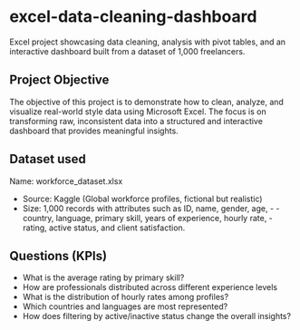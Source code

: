 # excel-data-cleaning-dashboard
Excel project showcasing data cleaning, analysis with pivot tables, and an interactive dashboard built from a dataset of 1,000 freelancers.
## Project Objective
The objective of this project is to demonstrate how to clean, analyze, and visualize real-world style data using Microsoft Excel. The focus is on transforming raw, inconsistent data into a structured and interactive dashboard that provides meaningful insights.
## Dataset used
  Name: workforce_dataset.xlsx
- Source: Kaggle (Global workforce profiles, fictional but realistic)
- Size: 1,000 records with attributes such as ID, name, gender, age, - - country, language, primary skill, years of experience, hourly rate, - rating, active status, and client satisfaction.
## Questions (KPIs)
- What is the average rating by primary skill?
- How are professionals distributed across different experience levels
- What is the distribution of hourly rates among profiles?
- Which countries and languages are most represented?
- How does filtering by active/inactive status change the overall insights?
